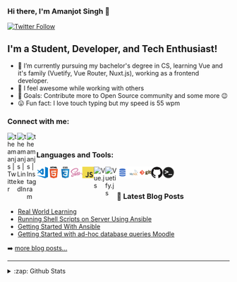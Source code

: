 ### Hi there, I'm Amanjot Singh 👋

[![Twitter Follow](https://img.shields.io/twitter/follow/theamanjs?color=1DA1F2&logo=twitter&style=for-the-badge)](https://twitter.com/intent/follow?original_referer=https%3A%2F%2Fgithub.com%2Ftheamanjs&screen_name=theamanjs)

## I'm a Student, Developer, and Tech Enthusiast!

- 🔭 I’m currently pursuing my bachelor's degree in CS, learning Vue and it's family (Vuetify, Vue Router, Nuxt.js), working as a frontend developer.
- 👯 I feel awesome while working with others 
- 🥅 Goals: Contribute more to Open Source community and some more 😉
- 😛 Fun fact: I love touch typing but my speed is 55 wpm

### Connect with me:

[<img align="left" alt="theamanjs | Twitter" width="22px" src="https://cdn.jsdelivr.net/npm/simple-icons@v3/icons/twitter.svg" />][twitter]
[<img align="left" alt="theamanjs | LinkedIn" width="22px" src="https://cdn.jsdelivr.net/npm/simple-icons@v3/icons/linkedin.svg" />][linkedin]
[<img align="left" alt="theamanjs | Instagram" width="22px" src="https://cdn.jsdelivr.net/npm/simple-icons@v3/icons/instagram.svg" />][instagram]

<br />

### Languages and Tools:

[<img align="left" alt="Visual Studio Code" width="26px" src="https://raw.githubusercontent.com/github/explore/80688e429a7d4ef2fca1e82350fe8e3517d3494d/topics/visual-studio-code/visual-studio-code.png" />][twitter]
[<img align="left" alt="HTML5" width="26px" src="https://raw.githubusercontent.com/github/explore/80688e429a7d4ef2fca1e82350fe8e3517d3494d/topics/html/html.png" />][twitter]
[<img align="left" alt="CSS3" width="26px" src="https://raw.githubusercontent.com/github/explore/80688e429a7d4ef2fca1e82350fe8e3517d3494d/topics/css/css.png" />][twitter]
[<img align="left" alt="Sass" width="26px" src="https://raw.githubusercontent.com/github/explore/80688e429a7d4ef2fca1e82350fe8e3517d3494d/topics/sass/sass.png" />][twitter]
[<img align="left" alt="JavaScript" width="26px" src="https://raw.githubusercontent.com/github/explore/80688e429a7d4ef2fca1e82350fe8e3517d3494d/topics/javascript/javascript.png" />][twitter]
[<img align="left" alt="Vue.js" width="26px" src="https://upload.wikimedia.org/wikipedia/commons/thumb/9/95/Vue.js_Logo_2.svg/1200px-Vue.js_Logo_2.svg.png" />][twitter]
[<img align="left" alt="Vuetify.js" width="26px" src="https://seeklogo.com/images/V/vuetify-logo-3BCF73C928-seeklogo.com.png" />][twitter]
[<img align="left" alt="SQL" width="26px" src="https://raw.githubusercontent.com/github/explore/80688e429a7d4ef2fca1e82350fe8e3517d3494d/topics/sql/sql.png" />][twitter]
[<img align="left" alt="MySQL" width="26px" src="https://raw.githubusercontent.com/github/explore/80688e429a7d4ef2fca1e82350fe8e3517d3494d/topics/mysql/mysql.png" />][twitter]
[<img align="left" alt="Git" width="26px" src="https://raw.githubusercontent.com/github/explore/80688e429a7d4ef2fca1e82350fe8e3517d3494d/topics/git/git.png" />][twitter]
[<img align="left" alt="GitHub" width="26px" src="https://raw.githubusercontent.com/github/explore/78df643247d429f6cc873026c0622819ad797942/topics/github/github.png" />][twitter]
[<img align="left" alt="Terminal" width="26px" src="https://raw.githubusercontent.com/github/explore/80688e429a7d4ef2fca1e82350fe8e3517d3494d/topics/terminal/terminal.png" />][twitter]

<br />
<br />

### 📕 Latest Blog Posts

<!-- BLOG-POST-LIST:START -->
- [Real World Learning](https://dev.to/theamanjs/real-world-learning-2i33)
- [Running Shell Scripts on Server Using Ansible](https://thejsdeveloper.wordpress.com/2020/08/07/running-shell-scripts-on-server-using-ansible/)
- [Getting Started With Ansible](https://thejsdeveloper.wordpress.com/2020/08/06/getting-started-with-ansible/)
- [Getting Started with ad-hoc database queries Moodle](https://thejsdeveloper.wordpress.com/2020/06/21/getting-started-with-ad-hoc-database-queries-moodle/)
<!-- BLOG-POST-LIST:END -->

➡️ [more blog posts...](https://thejsdeveloper.wordpress.com)

---

<details>
  <summary>:zap: Github Stats</summary>

  <img align="left" alt="codeSTACKr's Github Stats" src="https://github-readme-stats.codestackr.vercel.app/api?username=theamanjs&show_icons=true&hide_border=true" />

</details>

[twitter]: https://twitter.com/theamanjs
[instagram]: https://instagram.com/theamanjs
[linkedin]: https://linkedin.com/in/theamanjs
